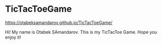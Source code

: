 # TicTacToeGame

https://otabeksamandarov.github.io/TicTacToeGame/

Hi!
My name is Otabek SAmandarov.
This is my TicTacToe Game. Hope you enjoy it!
